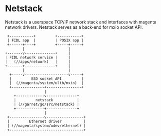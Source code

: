 # Netstack

Netstack is a userspace TCP/IP network stack and interfaces with magenta
network drivers.
Netstack serves as a back-end for mxio socket API.

     +-----------+         +-----------+
     | FIDL app  |         | POSIX app |
     +------+----+         +-----+-----+
            |                    |
    +-------v--------------+     |
    | FIDL network service |     |
    |   (//apps/network)   |     |
    +-------+--------------+     |
            |                    |
      +-----v--------------------v-----+
      |         BSD socket API         |
      |  (//magenta/system/ulib/mxio)  |
      +---------------+----------------+
                      |
        +-------------v--------------+
        |         netstack           |
        | (//garnet/go/src/netstack) |
        +-------------+--------------+
                      |
     +----------------v-----------------+
     |         Ethernet driver          |
     | (//magenta/system/udev/ethernet) |
     +----------------------------------+
